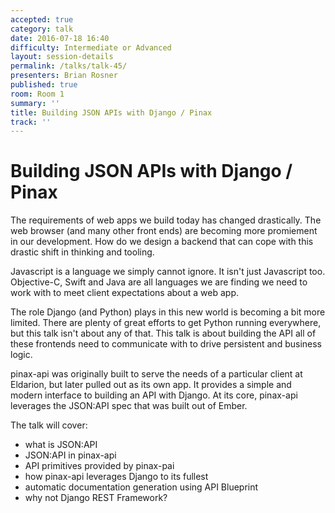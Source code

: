 ```yaml
---
accepted: true
category: talk
date: 2016-07-18 16:40
difficulty: Intermediate or Advanced
layout: session-details
permalink: /talks/talk-45/
presenters: Brian Rosner
published: true
room: Room 1
summary: ''
title: Building JSON APIs with Django / Pinax
track: ''
---
```


# Building JSON APIs with Django / Pinax

The requirements of web apps we build today has changed drastically. The web
browser (and many other front ends) are becoming more promiement in our
development. How do we design a backend that can cope with this drastic shift
in thinking and tooling.

Javascript is a language we simply cannot ignore. It isn't just Javascript
too. Objective-C, Swift and Java are all languages we are finding we need to
work with to meet client expectations about a web app.

The role Django (and Python) plays in this new world is becoming a bit more
limited. There are plenty of great efforts to get Python running everywhere,
but this talk isn't about any of that. This talk is about building the API all
of these frontends need to communicate with to drive persistent and business
logic.

pinax-api was originally built to serve the needs of a particular client at
Eldarion, but later pulled out as its own app. It provides a simple and modern
interface to building an API with Django. At its core, pinax-api leverages the
JSON:API spec that was built out of Ember.

The talk will cover:

  * what is JSON:API
  * JSON:API in pinax-api
  * API primitives provided by pinax-pai
  * how pinax-api leverages Django to its fullest
  * automatic documentation generation using API Blueprint
  * why not Django REST Framework?